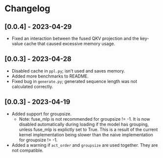# Changelog

## [0.0.4] - 2023-04-29

- Fixed an interaction between the fused QKV projection and the key-value cache that caused excessive memory usage.


## [0.0.3] - 2023-04-28

- Disabled cache in `ppl.py`; isn't used and saves memory.
- Added more benchmarks to README.
- Fixed bug in `generate.py`; generated sequence length was not calculated correctly.


## [0.0.3] - 2023-04-19

- Added support for groupsize.
    - Note: fuse_mlp is not recommended for groupsize != -1.  It is now disabled automatically during loading if the model has grouping, unless fuse_mlp is explictly set to True.  This is a result of the current kernel implementation being slower than the naive implementation for groupsize != -1.
- Added a warning if `act_order` and `groupsize` are used together.  They are not compatible.